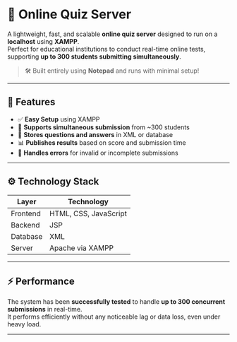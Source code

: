 # 🧠 Online Quiz Server

A lightweight, fast, and scalable **online quiz server** designed to run on a **localhost** using **XAMPP**.  
Perfect for educational institutions to conduct real-time online tests, supporting **up to 300 students submitting simultaneously**.

> 🛠️ Built entirely using **Notepad** and runs with minimal setup!

---

## 📌 Features

- ✅ **Easy Setup** using XAMPP
- 👥 **Supports simultaneous submission** from ~300 students
- 📄 **Stores questions and answers** in XML or database
- 📊 **Publishes results** based on score and submission time
- 🧾 **Handles errors** for invalid or incomplete submissions

---

## ⚙️ Technology Stack

| Layer      | Technology          |
|------------|---------------------|
| Frontend   | HTML, CSS, JavaScript |
| Backend    | JSP                 |
| Database   | XML                 |
| Server     | Apache via XAMPP   |

---

## ⚡ Performance

The system has been **successfully tested** to handle **up to 300 concurrent submissions** in real-time.  
It performs efficiently without any noticeable lag or data loss, even under heavy load.

---
